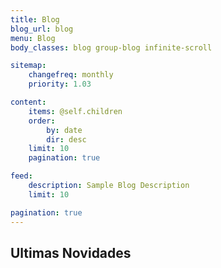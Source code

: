 ```yaml
---
title: Blog
blog_url: blog
menu: Blog
body_classes: blog group-blog infinite-scroll

sitemap:
    changefreq: monthly
    priority: 1.03

content:
    items: @self.children
    order:
        by: date
        dir: desc
    limit: 10
    pagination: true

feed:
    description: Sample Blog Description
    limit: 10

pagination: true
---
```

## Ultimas Novidades
